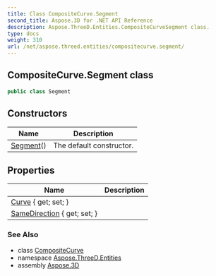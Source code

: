 ```yaml
---
title: Class CompositeCurve.Segment
second_title: Aspose.3D for .NET API Reference
description: Aspose.ThreeD.Entities.CompositeCurveSegment class. 
type: docs
weight: 310
url: /net/aspose.threed.entities/compositecurve.segment/
---
```

## CompositeCurve.Segment class

```csharp
public class Segment
```

## Constructors

| Name | Description |
| --- | --- |
| [Segment](../../aspose.threed.entities/compositecurve.segment/.ctor)() | The default constructor. |

## Properties

| Name | Description |
| --- | --- |
| [Curve](../../aspose.threed.entities/compositecurve.segment/curve) { get; set; } |  |
| [SameDirection](../../aspose.threed.entities/compositecurve.segment/samedirection) { get; set; } |  |

### See Also

* class [CompositeCurve](../compositecurve/)
* namespace [Aspose.ThreeD.Entities](../../aspose.threed.entities/)
* assembly [Aspose.3D](../../)


